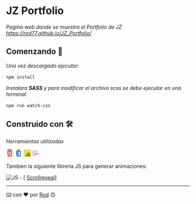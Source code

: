 # JZ Portfolio

_Pagina web donde se muestra el Portfolio de JZ_<br>
_https://rod77.github.io/JZ_Portfolio/_

## Comenzando 🚀

_Una vez descargado ejecutar:_
```
npm install
```

_Instalara  **SASS** y para modificar el archivo scss se debe ejecutar en una terminal:_
```
npm run watch-css
```
## Construido con 🛠️

_Herramientas utilizadas_
<p>
<img height="20" alt="HTML" src="https://raw.githubusercontent.com/github/explore/80688e429a7d4ef2fca1e82350fe8e3517d3494d/topics/html/html.png">
<img height="20" alt="CSS" src="https://raw.githubusercontent.com/github/explore/80688e429a7d4ef2fca1e82350fe8e3517d3494d/topics/css/css.png">
<img height="20" alt="JS" src="https://raw.githubusercontent.com/github/explore/80688e429a7d4ef2fca1e82350fe8e3517d3494d/topics/javascript/javascript.png">
<code><img height="20" alt="SASS" src="https://raw.githubusercontent.com/github/explore/80688e429a7d4ef2fca1e82350fe8e3517d3494d/topics/sass/sass.png"></code>
</p>
Tambien la siguiente libreria JS para generar animaciones: <br>
<p><img height="20" alt="JS" src="https://cdn-images-1.medium.com/max/800/1*idpT5sopU1QadJagaSWFiQ.png"> - [ <a href="https://scrollrevealjs.org/"> Scrollreveal]</a></p>

 
---
⌨️ con ❤️ por [Rod](https://github.com/Rod77) 😊
